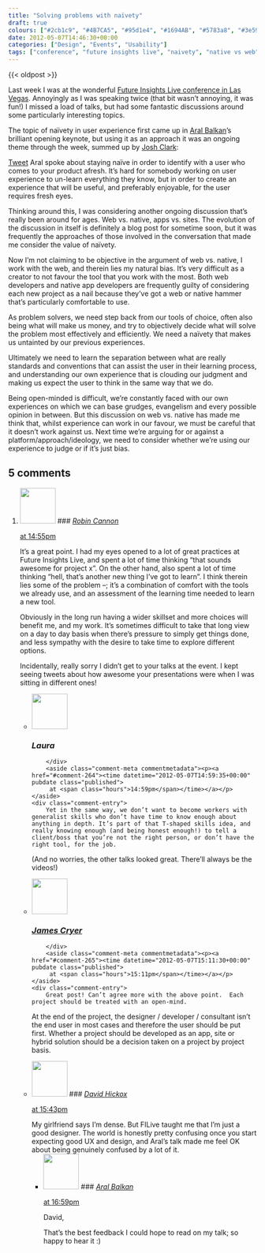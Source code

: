 ```yaml
---
title: "Solving problems with naïvety"
draft: true
colours: ["#2cb1c9", "#4B7CA5", "#95d1e4", "#1694AB", "#5783a8", "#3e5970", "#a3d2dc"]
date: 2012-05-07T14:46:30+00:00
categories: ["Design", "Events", "Usability"]
tags: ["conference", "future insights live", "naivety", "native vs web", "platforms", "user experience", "web"]
---
```


{{< oldpost >}}

Last week I was at the wonderful [Future Insights Live conference in Las Vegas](http://futureinsightslive.com). Annoyingly as I was speaking twice (that bit wasn’t annoying, it was fun!) I missed a load of talks, but had some fantastic discussions around some particularly interesting topics.

The topic of naïvety in user experience first came up in [Aral Balkan](http://twitter.com/aral)’s brilliant opening keynote, but using it as an approach it was an ongoing theme through the week, summed up by [Josh Clark](http://twitter.com/globalmoxie):

[Tweet](https://twitter.com/globalmoxie/status/197819148024283136)
Aral spoke about staying naïve in order to identify with a user who comes to your product afresh. It’s hard for somebody working on user experience to un-learn everything they know, but in order to create an experience that will be useful, and preferably enjoyable, for the user requires fresh eyes.

Thinking around this, I was considering another ongoing discussion that’s really been around for ages. Web vs. native, apps vs. sites. The evolution of the discussion in itself is definitely a blog post for sometime soon, but it was frequently the approaches of those involved in the conversation that made me consider the value of naïvety.

Now I’m not claiming to be objective in the argument of web vs. native, I work with the web, and therein lies my natural bias. It’s very difficult as a creator to not favour the tool that you work with the most. Both web developers and native app developers are frequently guilty of considering each new project as a nail because they’ve got a web or native hammer that’s particularly comfortable to use.

As problem solvers, we need step back from our tools of choice, often also being what will make us money, and try to objectively decide what will solve the problem most effectively and efficiently. We need a naïvety that makes us untainted by our previous experiences.

Ultimately we need to learn the separation between what are really standards and conventions that can assist the user in their learning process, and understanding our own experience that is clouding our judgment and making us expect the user to think in the same way that we do.

Being open-minded is difficult, we’re constantly faced with our own experiences on which we can base grudges, evangelism and every possible opinion in between. But this discussion on web vs. native has made me think that, whilst experience can work in our favour, we must be careful that it doesn’t work against us. Next time we’re arguing for or against a platform/approach/ideology, we need to consider whether we’re using our experience to judge or if it’s just bias.

## 5 comments

<ol class="commentlist">
	<li class="comment even thread-even depth-1" id="li-comment-263">
			<div class="comment-author vcard">
			<img alt='' src='https://secure.gravatar.com/avatar/f75d304a5c933876749f710fce9c5702?s=72&amp;d=mm&amp;r=g' srcset='https://secure.gravatar.com/avatar/f75d304a5c933876749f710fce9c5702?s=144&amp;d=mm&amp;r=g 2x' class='avatar avatar-72 photo' height='72' width='72' />
### <cite class="fn"><a href='http://shinytoyrobots.com' rel='external nofollow' class='url'>Robin Cannon</a></cite>
		</div>
		<aside class="comment-meta commentmetadata"><p><a href="#comment-263"><time datetime="2012-05-07T14:55:38+00:00" pubdate class="published">
		 at <span class="hours">14:55pm</span></time></a></p>
	</aside>
	<div class="comment-entry">
		It’s a great point. I had my eyes opened to a lot of great practices at Future Insights Live, and spent a lot of time thinking “that sounds awesome for project x”. On the other hand, also spent a lot of time thinking “hell, that’s another new thing I’ve got to learn”. I think therein lies some of the problem –; it’s a combination of comfort with the tools we already use, and an assessment of the learning time needed to learn a new tool.

Obviously in the long run having a wider skillset and more choices will benefit me, and my work. It’s sometimes difficult to take that long view on a day to day basis when there’s pressure to simply get things done, and less sympathy with the desire to take time to explore different options. 

Incidentally, really sorry I didn’t get to your talks at the event. I kept seeing tweets about how awesome your presentations were when I was sitting in different ones!
	</div>
	<ul class="children">
		<li class="comment byuser comment-author-laura bypostauthor odd alt depth-2" id="li-comment-264">
			<div class="comment-author vcard">
			<img alt='' src='https://secure.gravatar.com/avatar/55bb2acf65203dbb95c35a83e62e9ae6?s=72&amp;d=mm&amp;r=g' srcset='https://secure.gravatar.com/avatar/55bb2acf65203dbb95c35a83e62e9ae6?s=144&amp;d=mm&amp;r=g 2x' class='avatar avatar-72 photo' height='72' width='72' />
### <cite class="fn">Laura</cite>
		</div>
		<aside class="comment-meta commentmetadata"><p><a href="#comment-264"><time datetime="2012-05-07T14:59:35+00:00" pubdate class="published">
		 at <span class="hours">14:59pm</span></time></a></p>
	</aside>
	<div class="comment-entry">
		Yet in the same way, we don’t want to become workers with generalist skills who don’t have time to know enough about anything in depth. It’s part of that T-shaped skills idea, and really knowing enough (and being honest enough!) to tell a client/boss that you’re not the right person, or don’t have the right tool, for the job.

(And no worries, the other talks looked great. There’ll always be the videos!)
		</div>
	</li>
	<li class="comment even thread-odd thread-alt depth-1" id="li-comment-265">
			<div class="comment-author vcard">
			<img alt='' src='https://secure.gravatar.com/avatar/473f78620d2f09df591fc90bf3108d2b?s=72&amp;d=mm&amp;r=g' srcset='https://secure.gravatar.com/avatar/473f78620d2f09df591fc90bf3108d2b?s=144&amp;d=mm&amp;r=g 2x' class='avatar avatar-72 photo' height='72' width='72' />
### <cite class="fn"><a href='http://www.jamescryer.com' rel='external nofollow' class='url'>James Cryer</a></cite>
		</div>
		<aside class="comment-meta commentmetadata"><p><a href="#comment-265"><time datetime="2012-05-07T15:11:30+00:00" pubdate class="published">
		 at <span class="hours">15:11pm</span></time></a></p>
	</aside>
	<div class="comment-entry">
		Great post! Can’t agree more with the above point.  Each project should be treated with an open-mind.  

At the end of the project, the designer / developer / consultant isn’t the end user in most cases and therefore the user should be put first.  Whether a project should be developed as an app, site or hybrid solution should be a decision taken on a project by project basis.
	</div>
</li>
	<li class="comment odd alt thread-even depth-1" id="li-comment-266">
			<div class="comment-author vcard">
			<img alt='' src='https://secure.gravatar.com/avatar/549895c46a63bec3b6fb804ca6d2c6da?s=72&amp;d=mm&amp;r=g' srcset='https://secure.gravatar.com/avatar/549895c46a63bec3b6fb804ca6d2c6da?s=144&amp;d=mm&amp;r=g 2x' class='avatar avatar-72 photo' height='72' width='72' />
### <cite class="fn"><a href='http://hickox.org' rel='external nofollow' class='url'>David Hickox</a></cite>
		</div>
		<aside class="comment-meta commentmetadata"><p><a href="#comment-266"><time datetime="2012-05-07T15:43:50+00:00" pubdate class="published">
		 at <span class="hours">15:43pm</span></time></a></p>
	</aside>
	<div class="comment-entry">
		My girlfriend says I’m dense.  But FILive taught me that I’m just a good designer.  The world is honestly pretty confusing once you start expecting good UX and design, and Aral’s talk made me feel OK about being genuinely confused by a lot of it.
	</div>
	<ul class="children">
		<li class="comment even depth-2" id="li-comment-267">
			<div class="comment-author vcard">
			<img alt='' src='https://secure.gravatar.com/avatar/6362d0b8d7ec2569efb18152a0589f6d?s=72&amp;d=mm&amp;r=g' srcset='https://secure.gravatar.com/avatar/6362d0b8d7ec2569efb18152a0589f6d?s=144&amp;d=mm&amp;r=g 2x' class='avatar avatar-72 photo' height='72' width='72' />
### <cite class="fn"><a href='http://aralbalkan.com' rel='external nofollow' class='url'>Aral Balkan</a></cite>
		</div>
		<aside class="comment-meta commentmetadata"><p><a href="#comment-267"><time datetime="2012-06-22T16:59:22+00:00" pubdate class="published">
		 at <span class="hours">16:59pm</span></time></a></p>
	</aside>
	<div class="comment-entry">
		David, 

That’s the best feedback I could hope to read on my talk; so happy to hear it :)
		</div>
	</li>
</ol>
